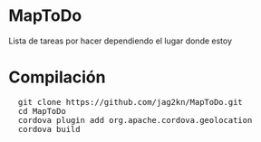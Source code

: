 MapToDo
=======

Lista de tareas por hacer dependiendo el lugar donde estoy


Compilación
===========
<pre>
  git clone https://github.com/jag2kn/MapToDo.git
  cd MapToDo
  cordova plugin add org.apache.cordova.geolocation
  cordova build
</code>
